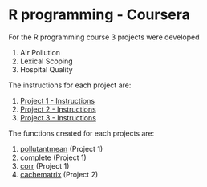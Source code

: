

# R programming - Coursera

For the R programming course 3 projects were developed

1. Air Pollution
2. Lexical Scoping
3. Hospital Quality

The instructions for each project are:

1. [Project 1 - Instructions](https://github.com/ElisaRMA/Coursera-Data-Science-Specialization/blob/main/RProgramming/Project%201%20-%20Instructions.md)
2. [Project 2 - Instructions](https://github.com/ElisaRMA/Coursera-Data-Science-Specialization/blob/main/RProgramming/Project%202%20-%20Instructions.md)
3. [Project 3 - Instructions](https://github.com/ElisaRMA/Coursera-Data-Science-Specialization/blob/main/RProgramming/Project%203%20-%20Instructions.md  )

The functions created for each projects are:

1. [pollutantmean](https://github.com/ElisaRMA/Coursera-Data-Science-Specialization/blob/main/RProgramming/pollutantmean.R) (Project 1)
2. [complete](https://github.com/ElisaRMA/Coursera-Data-Science-Specialization/blob/main/RProgramming/complete.R) (Project 1)
3. [corr](https://github.com/ElisaRMA/Coursera-Data-Science-Specialization/blob/main/RProgramming/corr.R) (Project 1)
4. [cachematrix](https://github.com/ElisaRMA/Coursera-Data-Science-Specialization/blob/main/RProgramming/cachematrix.R) (Project 2)
